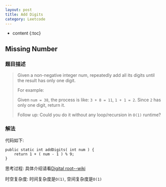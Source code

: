 ```yaml
---
layout: post
title: Add Digits
category: Leetcode
---
```


* content
{:toc}

## Missing Number

### 题目描述

> Given a non-negative integer num, repeatedly add all its digits until the result has only one digit.
> 
> For example:
> 
> Given `num = 38`, the process is like: `3 + 8 = 11`, `1 + 1 = 2`. Since `2` has only one digit, return it.
> 
> Follow up:
> Could you do it without any loop/recursion in `O(1)` runtime?


### 解法

代码如下:

    public static int addDigits( int num ) {
        return 1 + ( num - 1 ) % 9;
    }

思考过程: 具体介绍请看[Digital root--wiki](https://en.wikipedia.org/wiki/Digital_root#Congruence_formula)

时空复杂度: 时间复杂度是`O(1)`, 空间复杂度是`O(1)`